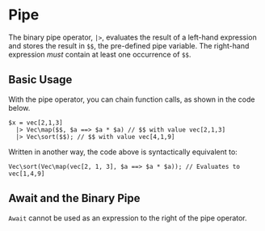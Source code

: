 # Pipe

The binary pipe operator, `|>`, evaluates the result of a left-hand expression and stores the result in `$$`, the pre-defined pipe variable. The right-hand expression *must* contain at least one occurrence of `$$`.

## Basic Usage
With the pipe operator, you can chain function calls, as shown in the code below.

``` Hack
$x = vec[2,1,3]
  |> Vec\map($$, $a ==> $a * $a) // $$ with value vec[2,1,3]
  |> Vec\sort($$); // $$ with value vec[4,1,9]
```

Written in another way, the code above is syntactically equivalent to:

``` Hack
Vec\sort(Vec\map(vec[2, 1, 3], $a ==> $a * $a)); // Evaluates to vec[1,4,9]
```
## Await and the Binary Pipe
`Await` cannot be used as an expression to the right of the pipe operator.

